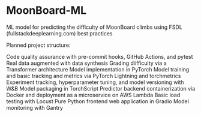 # MoonBoard-ML
ML model for predicting the difficulty of MoonBoard climbs using FSDL (fullstackdeeplearning.com) best practices

Planned project structure:

Code quality assurance with pre-commit hooks, GitHub Actions, and pytest
Real data augmented with data synthesis
Grading diifficulty via a Transformer architecture
Model implementation in PyTorch
Model training and basic tracking and metrics via PyTorch Lightning and torchmetrics
Experiment tracking, hyperparameter tuning, and model versioning with W&B
Model packaging in TorchScript
Predictor backend containerization via Docker and deployment as a microservice on AWS Lambda
Basic load testing with Locust
Pure Python frontend web application in Gradio
Model monitoring with Gantry